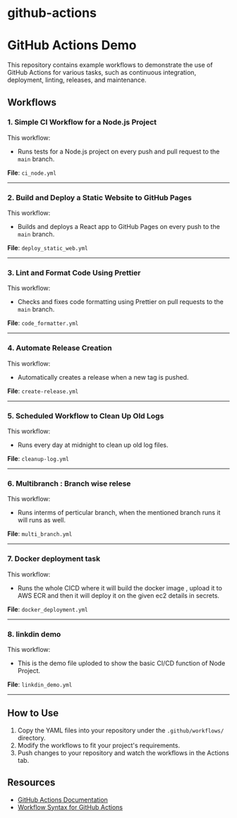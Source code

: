 # github-actions

# GitHub Actions Demo

This repository contains example workflows to demonstrate the use of GitHub Actions for various tasks, such as continuous integration, deployment, linting, releases, and maintenance.

## Workflows

### 1. **Simple CI Workflow for a Node.js Project**
This workflow:
- Runs tests for a Node.js project on every push and pull request to the `main` branch.

**File**: `ci_node.yml`

---

### 2. **Build and Deploy a Static Website to GitHub Pages**
This workflow:
- Builds and deploys a React app to GitHub Pages on every push to the `main` branch.

**File**: `deploy_static_web.yml`

---

### 3. **Lint and Format Code Using Prettier**
This workflow:
- Checks and fixes code formatting using Prettier on pull requests to the `main` branch.

**File**: `code_formatter.yml`

---

### 4. **Automate Release Creation**
This workflow:
- Automatically creates a release when a new tag is pushed.

**File**: `create-release.yml`

---

### 5. **Scheduled Workflow to Clean Up Old Logs**
This workflow:
- Runs every day at midnight to clean up old log files.

**File**: `cleanup-log.yml`

---

### 6. **Multibranch : Branch wise relese**
This workflow:
- Runs interms of perticular branch, when the mentioned branch runs it will runs as well.

**File**: `multi_branch.yml`

---

### 7. **Docker deployment task**
This workflow:
- Runs the whole CICD where it will build the docker image , upload it to AWS ECR and then it will deploy it on the given ec2 details in secrets.

**File**: `docker_deployment.yml`

---

### 8. **linkdin demo**
This workflow:
- This is the demo file uploded to show the basic CI/CD function of Node Project.

**File**: `linkdin_demo.yml`

---

## How to Use
1. Copy the YAML files into your repository under the `.github/workflows/` directory.
2. Modify the workflows to fit your project's requirements.
3. Push changes to your repository and watch the workflows in the Actions tab.

## Resources
- [GitHub Actions Documentation](https://docs.github.com/en/actions)
- [Workflow Syntax for GitHub Actions](https://docs.github.com/en/actions/using-workflows/workflow-syntax-for-github-actions)


